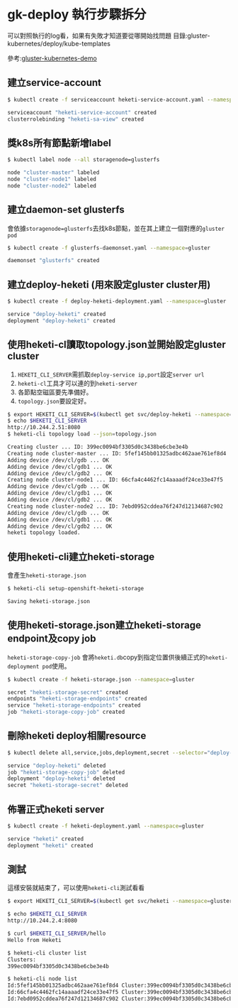 # gk-deploy 執行步驟拆分

可以對照執行的log看，如果有失敗才知道要從哪開始找問題
目錄:gluster-kubernetes/deploy/kube-templates

參考:[gluster-kubernetes-demo](https://drive.google.com/file/d/0B667S2caJiy7QVpzVVFNQVdyaVE/view)

## 建立service-account

```sh
$ kubectl create -f serviceaccount heketi-service-account.yaml --namespace=gluster

serviceaccount "heketi-service-account" created
clusterrolebinding "heketi-sa-view" created
```

## 獎k8s所有節點新增label

```sh
$ kubectl label node --all storagenode=glusterfs

node "cluster-master" labeled
node "cluster-node1" labeled
node "cluster-node2" labeled
```

## 建立daemon-set glusterfs

會依據`storagenode=glusterfs`去找k8s節點，並在其上建立一個對應的`gluster pod`

```sh
$ kubectl create -f glusterfs-daemonset.yaml --namespace=gluster

daemonset "glusterfs" created
```

## 建立deploy-heketi (用來設定gluster cluster用)

```sh
$ kubectl create -f deploy-heketi-deployment.yaml --namespace=gluster

service "deploy-heketi" created
deployment "deploy-heketi" created
```

## 使用heketi-cl讀取topology.json並開始設定gluster cluster

1. `HEKETI_CLI_SERVER`需抓取`deploy-service ip,port`設定`server url`
2. `heketi-cl`工具才可以連的到`heketi-server`
3. 各節點空磁區要先準備好。
4. `topology.json`要設定好。

```sh
$ export HEKETI_CLI_SERVER=$(kubectl get svc/deploy-heketi --namespace=gluster --template 'http://{{.spec.clusterIP}}:{{(index .spec.ports 0).port}}')
$ echo $HEKETI_CLI_SERVER
http://10.244.2.51:8080
$ heketi-cli topology load --json=topology.json

Creating cluster ... ID: 399ec0094bf3305d0c3438be6cbe3e4b
Creating node cluster-master ... ID: 5fef145bb01325adbc462aae761ef8d4
Adding device /dev/cl/gdb ... OK
Adding device /dev/cl/gdb1 ... OK
Adding device /dev/cl/gdb2 ... OK
Creating node cluster-node1 ... ID: 66cfa4c4462fc14aaaadf24ce33e47f5
Adding device /dev/cl/gdb ... OK
Adding device /dev/cl/gdb1 ... OK
Adding device /dev/cl/gdb2 ... OK
Creating node cluster-node2 ... ID: 7ebd0952cddea76f247d12134687c902
Adding device /dev/cl/gdb ... OK
Adding device /dev/cl/gdb1 ... OK
Adding device /dev/cl/gdb2 ... OK
heketi topology loaded.
```

## 使用heketi-cli建立heketi-storage

會產生`heketi-storage.json`

```sh
$ heketi-cli setup-openshift-heketi-storage

Saving heketi-storage.json
```

## 使用heketi-storage.json建立heketi-storage endpoint及copy job

`heketi-storage-copy-job` 會將`heketi.db`copy到指定位置供後續正式的`heketi-deployment pod`使用。

```sh
$ kubectl create -f heketi-storage.json --namespace=gluster

secret "heketi-storage-secret" created
endpoints "heketi-storage-endpoints" created
service "heketi-storage-endpoints" created
job "heketi-storage-copy-job" created
```

## 刪除heketi deploy相關resource

```sh
$ kubectl delete all,service,jobs,deployment,secret --selector="deploy-heketi" --namespace=gluster

service "deploy-heketi" deleted
job "heketi-storage-copy-job" deleted
deployment "deploy-heketi" deleted
secret "heketi-storage-secret" deleted
```

## 佈署正式heketi server

```sh
$ kubectl create -f heketi-deployment.yaml --namespace=gluster

service "heketi" created
deployment "heketi" created
```

## 測試

這樣安裝就結束了，可以使用`heketi-cli`測試看看

```sh
$ export HEKETI_CLI_SERVER=$(kubectl get svc/heketi --namespace=gluster --template 'http://{{.spec.clusterIP}}:{{(index .spec.ports 0).port}}')

$ echo $HEKETI_CLI_SERVER
http://10.244.2.4:8080

$ curl $HEKETI_CLI_SERVER/hello
Hello from Heketi

$ heketi-cli cluster list
Clusters:
399ec0094bf3305d0c3438be6cbe3e4b

$ heketi-cli node list
Id:5fef145bb01325adbc462aae761ef8d4	Cluster:399ec0094bf3305d0c3438be6cbe3e4b
Id:66cfa4c4462fc14aaaadf24ce33e47f5	Cluster:399ec0094bf3305d0c3438be6cbe3e4b
Id:7ebd0952cddea76f247d12134687c902	Cluster:399ec0094bf3305d0c3438be6cbe3e4b
```